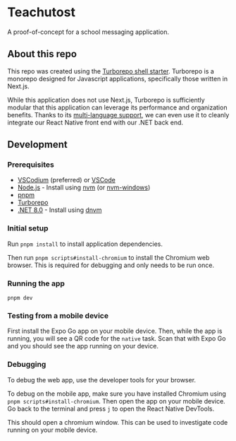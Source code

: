 # Teachutost

A proof-of-concept for a school messaging application.

## About this repo

This repo was created using the [Turborepo shell starter](https://github.com/vercel/turborepo/tree/main/examples/with-shell-commands). Turborepo is a monorepo designed for Javascript applications, specifically those written in Next.js.

While this application does not use Next.js, Turborepo is sufficiently modular that this application can leverage its performance and organization benefits. Thanks to its [multi-language support](https://turbo.build/docs/guides/multi-language), we can even use it to cleanly integrate our React Native front end with our .NET back end.

## Development

### Prerequisites

- [VSCodium](https://vscodium.com/) (preferred) or [VSCode](https://code.visualstudio.com/)
- [Node.js](https://nodejs.org/en) - Install using [nvm](https://github.com/nvm-sh/nvm) (or [nvm-windows](https://github.com/coreybutler/nvm-windows))
- [pnpm](https://pnpm.io/installation)
- [Turborepo](https://turbo.build/docs/getting-started/installation#installing-turbo)
- [.NET 8.0](https://dotnet.microsoft.com/) - Install using [dnvm](https://dnvm.net/)

### Initial setup

Run `pnpm install` to install application dependencies.

Then run `pnpm scripts#install-chromium` to install the Chromium web browser. This is required for debugging and only needs to be run once.

### Running the app

`pnpm dev`

### Testing from a mobile device

First install the Expo Go app on your mobile device. Then, while the app is running, you will see a QR code for the `native` task. Scan that with Expo Go and you should see the app running on your device.

### Debugging

To debug the web app, use the developer tools for your browser.

To debug on the mobile app, make sure you have installed Chromium using `pnpm scripts#install-chromium`. Then open the app on your mobile device. Go back to the terminal and press `j` to open the React Native DevTools.

This should open a chromium window. This can be used to investigate code running on your mobile device.
